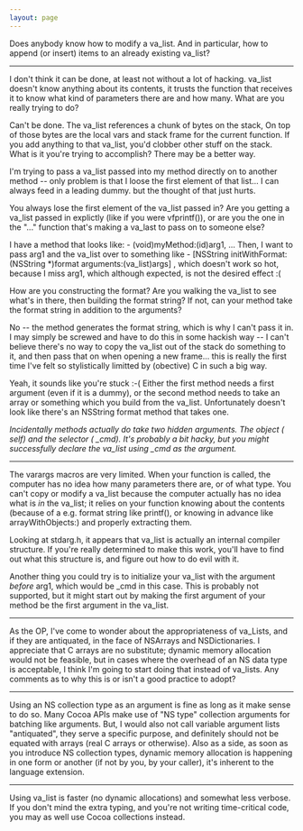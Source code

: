 ```yaml
---
layout: page
---
```


Does anybody know how to modify a va_list.  And in particular, how to append (or insert) items to an already existing va_list?

----

I don't think it can be done, at least not without a lot of hacking. va_list doesn't know anything about its contents, it trusts the function that receives it to know what kind of parameters there are and how many. What are you really trying to do?

Can't be done.  The va_list references a chunk of bytes on the stack,  On top of those bytes are the local vars and stack frame for the current function.  If you add anything to that va_list, you'd clobber other stuff on the stack.  What is it you're trying to accomplish?  There may be a better way.

I'm trying to pass a va_list passed into my method directly on to another method -- only problem is that I loose the first element of that list... I can always feed in a leading dummy. but the thought of that just hurts.

You always lose the first element of the va_list passed in? Are you getting a va_list passed in explictly (like if you were vfprintf()), or are you the one in the "..." function that's making a va_last to pass on to someone else?

I have a method that looks like:      - (void)myMethod:(id)arg1, ...   Then, I want to pass arg1 and the va_list over to something like      - [NSString initWithFormat:(NSString *)format arguments:(va_list)args] , which doesn't work so hot, because I miss arg1, which although expected, is not the desired effect :(

How are you constructing the format?  Are you walking the va_list to see what's in there, then building the format string?  If not, can your method take the format string in addition to the arguments?

No -- the method generates the format string, which is why I can't pass it in.  I may simply be screwed and have to do this in some hackish way -- I can't believe there's no way to copy the va_list out of the stack do something to it, and then pass that on when opening a new frame... this is really the first time I've felt so stylistically limitted by (obective) C in such a big way.

Yeah, it sounds like you're stuck :-(  Either the first method needs a first argument (even if it is a dummy), or the second method needs to take an array or something which you build from the va_list.  Unfortunately doesn't look like there's an NSString format method that takes one.

*Incidentally methods actually do take two hidden arguments. The object (    self) and the selector (    _cmd). It's probably a bit hacky, but you might successfully declare the va_list using     _cmd as the argument.*

----

The varargs macros are very limited. When your function is called, the computer has no idea how many parameters there are, or of what type. You can't copy or modify a va_list because the computer actually has no idea what is *in* the va_list; it relies on your function knowing about the contents (because of a e.g. format string like     printf(), or knowing in advance like     arrayWithObjects:) and properly extracting them.

Looking at stdarg.h, it appears that va_list is actually an internal compiler structure. If you're really determined to make this work, you'll have to find out what this structure is, and figure out how to do evil with it.

Another thing you could try is to initialize your va_list with the argument *before*     arg1, which would be     _cmd in this case. This is probably not supported, but it might start out by making the first argument of your method be the first argument in the va_list.

----

As the OP, I've come to wonder about the appropriateness of va_Lists, and if they are antiquated, in the face of NSArrays and NSDictionaries.  I appreciate that C arrays are no substitute; dynamic memory allocation would not be feasible, but in cases where the overhead of an NS data type is acceptable, I think I'm going to start doing that instead of va_lists.  Any comments as to why this is or isn't a good practice to adopt?

----

Using an NS collection type as an argument is fine as long as it make sense to do so.  Many Cocoa APIs make use of "NS type" collection arguments for batching like arguments.  But, I would also not call variable argument lists "antiquated", they serve a specific purpose, and definitely should not be equated with arrays (real C arrays or otherwise). Also as a side, as soon as you introduce NS collection types, dynamic memory allocation is happening in one form or another (if not by you, by your caller), it's inherent to the language extension.

----

Using va_list is faster (no dynamic allocations) and somewhat less verbose. If you don't mind the extra typing, and you're not writing time-critical code, you may as well use Cocoa collections instead.
